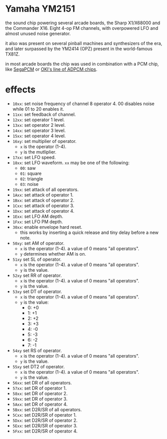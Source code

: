 # Yamaha YM2151

the sound chip powering several arcade boards, the Sharp X1/X68000 and the Commander X16. Eight 4-op FM channels, with overpowered LFO and almost unused noise generator.

it also was present on several pinball machines and synthesizers of the era, and later surpassed by the YM2414 (OPZ) present in the world-famous TX81Z.

in most arcade boards the chip was used in combination with a PCM chip, like [SegaPCM](segapcm.md) or [OKI's line of ADPCM chips](oki.md).

# effects

- `10xx`: set noise frequency of channel 8 operator 4. 00 disables noise while 01 to 20 enables it.
- `11xx`: set feedback of channel.
- `12xx`: set operator 1 level.
- `13xx`: set operator 2 level.
- `14xx`: set operator 3 level.
- `15xx`: set operator 4 level.
- `16xy`: set multiplier of operator.
  - `x` is the operator (1-4).
  - `y` is the mutliplier.
- `17xx`: set LFO speed.
- `18xx`: set LFO waveform. `xx` may be one of the following:
  - `00`: saw
  - `01`: square
  - `02`: triangle
  - `03`: noise
- `19xx`: set attack of all operators.
- `1Axx`: set attack of operator 1.
- `1Bxx`: set attack of operator 2.
- `1Cxx`: set attack of operator 3.
- `1Dxx`: set attack of operator 4.
- `1Exx`: set LFO AM depth.
- `1Fxx`: set LFO PM depth.
- `30xx`: enable envelope hard reset.
  - this works by inserting a quick release and tiny delay before a new note.
- `50xy`: set AM of operator.
  - `x` is the operator (1-4). a value of 0 means "all operators".
  - `y` determines whether AM is on.
- `51xy` set SL of operator.
  - `x` is the operator (1-4). a value of 0 means "all operators".
  - `y` is the value.
- `52xy` set RR of operator.
  - `x` is the operator (1-4). a value of 0 means "all operators".
  - `y` is the value.
- `53xy` set DT of operator.
  - `x` is the operator (1-4). a value of 0 means "all operators".
  - `y` is the value:
    - 0: +0
    - 1: +1
    - 2: +2
    - 3: +3
    - 4: -0
    - 5: -3
    - 6: -2
    - 7: -1
- `54xy` set RS of operator.
  - `x` is the operator (1-4). a value of 0 means "all operators".
  - `y` is the value.
- `55xy` set DT2 of operator.
  - `x` is the operator (1-4). a value of 0 means "all operators".
  - `y` is the value.
- `56xx`: set DR of all operators.
- `57xx`: set DR of operator 1.
- `58xx`: set DR of operator 2.
- `59xx`: set DR of operator 3.
- `5Axx`: set DR of operator 4.
- `5Bxx`: set D2R/SR of all operators.
- `5Cxx`: set D2R/SR of operator 1.
- `5Dxx`: set D2R/SR of operator 2.
- `5Exx`: set D2R/SR of operator 3.
- `5Fxx`: set D2R/SR of operator 4.
